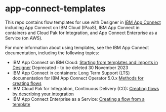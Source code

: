 # app-connect-templates
This repo contains flow templates for use with Designer in [IBM App Connect](https://appconnect.ibmcloud.com/) including App Connect on IBM Cloud (IPaaS), IBM App Connect in containers and Cloud Pak for Integration, and App Connect Enterprise as a Service (on AWS).

For more information about using templates, see the IBM App Connect documentation, including the following topics:
- IBM App Connect on IBM Cloud: [Starting from templates and imports in Designer](https://www.ibm.com/docs/en/app-connect/cloud?topic=designer-starting-from-templates-imports-in) Deprecated - to be deleted 30 November 2023
- IBM App Connect in containers: Long Term Support (LTS) documentation for IBM App Connect Operator 5.0.x [Methods for creating flows](https://www.ibm.com/docs/en/app-connect/container?topic=designer-methods-creating-flows)
- IBM Cloud Pak for Integration, Continuous Delivery (CD): [Creating flows by describing your integration](https://www.ibm.com/docs/en/app-connect/containers_cd?topic=cmfiacd-cloud-pak-integration-only-creating-flows-by-describing-your-integration)
- IBM App Connect Enterprise as a Service: [Creating a flow from a template](https://www.ibm.com/docs/en/app-connect/saas?topic=designer-creating-flow-from-template)
